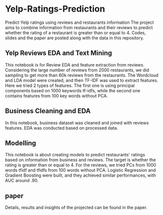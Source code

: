 # Yelp-Ratings-Prediction
Predict Yelp ratings using reviews and restaurants information
The project aims to combine information from restaurants and their reviews to predict whether the rating of a restaurant is greater than or equal to 4. Codes, slides and the paper are posted along with the data in this repository.

## Yelp Reviews EDA and Text Mining
This notebook is for Review EDA and feature extraction from reviews. Considering the large number of reviews from 2000 restaurants, we did sampling to get more than 60k reviews from the restaurants. The Wordcloud and LDA model were created, and then TF-IDF was used to extract features. Here we tried 2 types of features. The first one is using principal components based on 1000 keywords tf-idfs, while the second one contains features from 100 key words without PCA.

## Business Cleaning and EDA
In this notebook, business dataset was cleaned and joined with reviews features. EDA was conducted based on processed data.

## Modelling
This notebook is about creating models to predict restaurants' ratings based on information from business and reviews. The target is whether the rating is greater than or equal to 4. For the reviews, we tried PCs from 1000 words tfidf and tfidfs from 100 words without PCA. Logistic Regression and Gradient Boosting were built, and they achieved similar performances, with AUC around .90.

## paper
Details, results and insights of the projected can be found in the paper.
